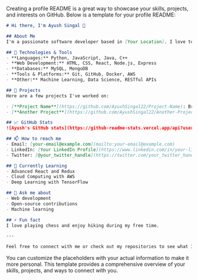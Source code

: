 Creating a profile README is a great way to showcase your skills, projects, and interests on GitHub. Below is a template for your profile README:

```markdown
# Hi there, I'm Ayush Singal 👋

## About Me
I'm a passionate software developer based in [Your Location]. I love to build and contribute to open-source projects, and I'm always eager to learn new technologies and improve my skills.

## 🔧 Technologies & Tools
- **Languages:** Python, JavaScript, Java, C++
- **Web Development:** HTML, CSS, React, Node.js, Express
- **Databases:** MySQL, MongoDB
- **Tools & Platforms:** Git, GitHub, Docker, AWS
- **Other:** Machine Learning, Data Science, RESTful APIs

## 🚀 Projects
Here are a few projects I've worked on:

- [**Project Name**](https://github.com/AyushSingal22/Project-Name): Brief description of the project and what technologies were used.
- [**Another Project**](https://github.com/AyushSingal22/Another-Project): Brief description of the project and what technologies were used.

## 📈 GitHub Stats
![Ayush's GitHub stats](https://github-readme-stats.vercel.app/api?username=AyushSingal22&show_icons=true&theme=radical)

## 📫 How to reach me
- Email: [your-email@example.com](mailto:your-email@example.com)
- LinkedIn: [Your LinkedIn Profile](https://www.linkedin.com/in/your-linkedin-profile)
- Twitter: [@your_twitter_handle](https://twitter.com/your_twitter_handle)

## 🌱 Currently Learning
- Advanced React and Redux
- Cloud Computing with AWS
- Deep Learning with TensorFlow

## 💬 Ask me about
- Web development
- Open-source contributions
- Machine learning

## ⚡ Fun fact
I love playing chess and enjoy hiking during my free time.

---

Feel free to connect with me or check out my repositories to see what I'm working on!
```

You can customize the placeholders with your actual information to make it more personal. This template provides a comprehensive overview of your skills, projects, and ways to connect with you.

